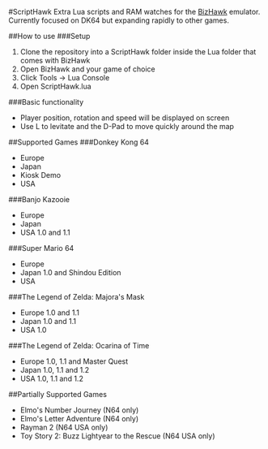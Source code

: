 #ScriptHawk
Extra Lua scripts and RAM watches for the [BizHawk](https://github.com/TASVideos/BizHawk) emulator. Currently focused on DK64 but expanding rapidly to other games.

##How to use
###Setup
1. Clone the repository into a ScriptHawk folder inside the Lua folder that comes with BizHawk
2. Open BizHawk and your game of choice
3. Click Tools -> Lua Console
4. Open ScriptHawk.lua

###Basic functionality
- Player position, rotation and speed will be displayed on screen
- Use L to levitate and the D-Pad to move quickly around the map

##Supported Games
###Donkey Kong 64
- Europe
- Japan
- Kiosk Demo
- USA

###Banjo Kazooie
- Europe
- Japan
- USA 1.0 and 1.1

###Super Mario 64
- Europe
- Japan 1.0 and Shindou Edition
- USA

###The Legend of Zelda: Majora's Mask
- Europe 1.0 and 1.1
- Japan 1.0 and 1.1
- USA 1.0

###The Legend of Zelda: Ocarina of Time
- Europe 1.0, 1.1 and Master Quest
- Japan 1.0, 1.1 and 1.2
- USA 1.0, 1.1 and 1.2

##Partially Supported Games
- Elmo's Number Journey (N64 only)
- Elmo's Letter Adventure (N64 only)
- Rayman 2 (N64 USA only)
- Toy Story 2: Buzz Lightyear to the Rescue (N64 USA only)
